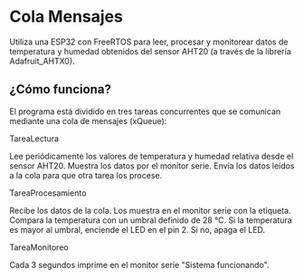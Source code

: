 # Cola Mensajes  

Utiliza una ESP32 con FreeRTOS para leer, procesar y monitorear datos de temperatura y humedad obtenidos del sensor AHT20 (a través de la librería Adafruit_AHTX0).

## ¿Cómo funciona?

El programa está dividido en tres tareas concurrentes que se comunican mediante una cola de mensajes (xQueue):

TareaLectura

Lee periódicamente los valores de temperatura y humedad relativa desde el sensor AHT20.
Muestra los datos por el monitor serie.
Envía los datos leídos a la cola para que otra tarea los procese.

TareaProcesamiento

Recibe los datos de la cola.
Los muestra en el monitor serie con la etiqueta.
Compara la temperatura con un umbral definido de 28 °C.
Si la temperatura es mayor al umbral, enciende el LED en el pin 2.
Si no, apaga el LED.

TareaMonitoreo

Cada 3 segundos imprime en el monitor serie "Sistema funcionando".
